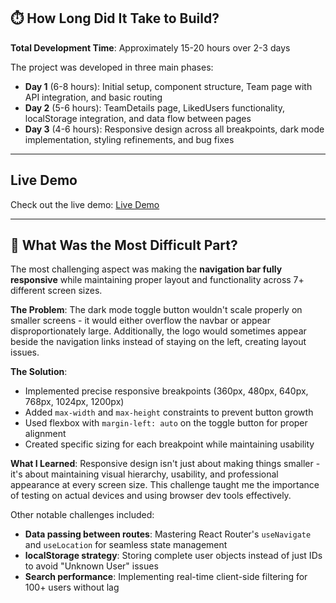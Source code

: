 ## ⏱️ How Long Did It Take to Build?

**Total Development Time**: Approximately 15-20 hours over 2-3 days

The project was developed in three main phases:

- **Day 1** (6-8 hours): Initial setup, component structure, Team page with API integration, and basic routing
- **Day 2** (5-6 hours): TeamDetails page, LikedUsers functionality, localStorage integration, and data flow between pages
- **Day 3** (4-6 hours): Responsive design across all breakpoints, dark mode implementation, styling refinements, and bug fixes

---

## Live Demo

Check out the live demo: [Live Demo](https://insta-board-chi.vercel.app/)

---

## 🚧 What Was the Most Difficult Part?

The most challenging aspect was making the **navigation bar fully responsive** while maintaining proper layout and functionality across 7+ different screen sizes.

**The Problem**:
The dark mode toggle button wouldn't scale properly on smaller screens - it would either overflow the navbar or appear disproportionately large. Additionally, the logo would sometimes appear beside the navigation links instead of staying on the left, creating layout issues.

**The Solution**:

- Implemented precise responsive breakpoints (360px, 480px, 640px, 768px, 1024px, 1200px)
- Added `max-width` and `max-height` constraints to prevent button growth
- Used flexbox with `margin-left: auto` on the toggle button for proper alignment
- Created specific sizing for each breakpoint while maintaining usability

**What I Learned**:
Responsive design isn't just about making things smaller - it's about maintaining visual hierarchy, usability, and professional appearance at every screen size. This challenge taught me the importance of testing on actual devices and using browser dev tools effectively.

Other notable challenges included:

- **Data passing between routes**: Mastering React Router's `useNavigate` and `useLocation` for seamless state management
- **localStorage strategy**: Storing complete user objects instead of just IDs to avoid "Unknown User" issues
- **Search performance**: Implementing real-time client-side filtering for 100+ users without lag
